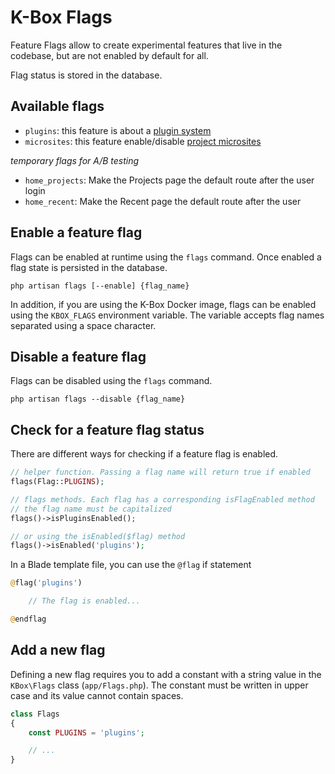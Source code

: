 # K-Box Flags

Feature Flags allow to create experimental features that live in the codebase, but are not enabled by default for all.

Flag status is stored in the database.


## Available flags

- `plugins`: this feature is about a [plugin system](./plugins/plugins.md)
- `microsites`: this feature enable/disable [project microsites](../user/microsites.md)


_temporary flags for A/B testing_

- `home_projects`: Make the Projects page the default route after the user login
- `home_recent`: Make the Recent page the default route after the user 

## Enable a feature flag

Flags can be enabled at runtime using the `flags` command. Once enabled a flag state is persisted in the database.

```
php artisan flags [--enable] {flag_name}
```

In addition, if you are using the K-Box Docker image, flags can be enabled using the `KBOX_FLAGS` environment variable.
The variable accepts flag names separated using a space character.

## Disable a feature flag

Flags can be disabled using the `flags` command.

```
php artisan flags --disable {flag_name}
```

## Check for a feature flag status

There are different ways for checking if a feature flag is enabled.

```php
// helper function. Passing a flag name will return true if enabled
flags(Flag::PLUGINS);

// flags methods. Each flag has a corresponding isFlagEnabled method
// the flag name must be capitalized
flags()->isPluginsEnabled();

// or using the isEnabled($flag) method
flags()->isEnabled('plugins');
```

In a Blade template file, you can use the `@flag` if statement

```php
@flag('plugins')

    // The flag is enabled...

@endflag
```

## Add a new flag

Defining a new flag requires you to add a constant with a string value 
in the `KBox\Flags` class (`app/Flags.php`). The constant must be written in 
upper case and its value cannot contain spaces.

```php
class Flags
{
    const PLUGINS = 'plugins';

    // ...
}
```
